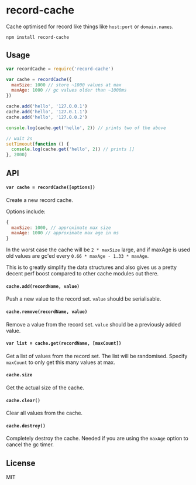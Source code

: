 # record-cache

Cache optimised for record like things like `host:port` or `domain.names`.

```
npm install record-cache
```

## Usage

``` js
var recordCache = require('record-cache')

var cache = recordCache({
  maxSize: 1000 // store ~1000 values at max
  maxAge: 1000 // gc values older than ~1000ms
})

cache.add('hello', '127.0.0.1')
cache.add('hello', '127.0.1.1')
cache.add('hello', '127.0.0.2')

console.log(cache.get('hello', 2)) // prints two of the above

// wait 2s
setTimeout(function () {
  console.log(cache.get('hello', 2)) // prints []
}, 2000)
```

## API

#### `var cache = recordCache([options])`

Create a new record cache.

Options include:

``` js
{
  maxSize: 1000, // approximate max size
  maxAge: 1000 // approximate max age in ms
}
```

In the worst case the cache will be `2 * maxSize` large, and
if maxAge is used old values are gc'ed every `0.66 * maxAge - 1.33 * maxAge`.

This is to greatly simplify the data structures and also gives us a pretty decent
perf boost compared to other cache modules out there.

#### `cache.add(recordName, value)`

Push a new value to the record set. `value` should be serialisable.

#### `cache.remove(recordName, value)`

Remove a value from the record set. `value` should be a previously added value.

#### `var list = cache.get(recordName, [maxCount])`

Get a list of values from the record set. The list will be randomised.
Specify `maxCount` to only get this many values at max.

#### `cache.size`

Get the actual size of the cache.

#### `cache.clear()`

Clear all values from the cache.

#### `cache.destroy()`

Completely destroy the cache. Needed if you are using the `maxAge` option to
cancel the gc timer.

## License

MIT
